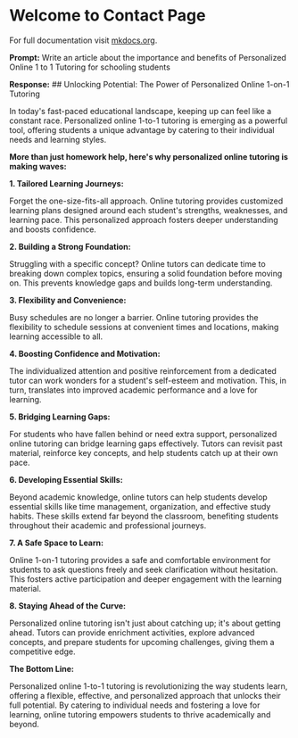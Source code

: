 # Welcome to Contact Page

For full documentation visit [mkdocs.org](https://www.mkdocs.org).

**Prompt:** Write an article about the importance and benefits of Personalized Online 1 to 1 Tutoring for schooling students

**Response:** ##  Unlocking Potential: The Power of Personalized Online 1-on-1 Tutoring

In today's fast-paced educational landscape, keeping up can feel like a constant race.  Personalized online 1-to-1 tutoring is emerging as a powerful tool, offering students a unique advantage by catering to their individual needs and learning styles.

**More than just homework help, here's why personalized online tutoring is making waves:**

**1. Tailored Learning Journeys:**

Forget the one-size-fits-all approach. Online tutoring provides customized learning plans designed around each student's strengths, weaknesses, and learning pace. This personalized approach fosters deeper understanding and boosts confidence.

**2. Building a Strong Foundation:**

Struggling with a specific concept? Online tutors can dedicate time to breaking down complex topics, ensuring a solid foundation before moving on. This prevents knowledge gaps and builds long-term understanding.

**3. Flexibility and Convenience:**

Busy schedules are no longer a barrier. Online tutoring provides the flexibility to schedule sessions at convenient times and locations, making learning accessible to all.

**4. Boosting Confidence and Motivation:**

The individualized attention and positive reinforcement from a dedicated tutor can work wonders for a student's self-esteem and motivation. This, in turn, translates into improved academic performance and a love for learning.

**5. Bridging Learning Gaps:**

For students who have fallen behind or need extra support, personalized online tutoring can bridge learning gaps effectively. Tutors can revisit past material, reinforce key concepts, and help students catch up at their own pace.

**6. Developing Essential Skills:**

Beyond academic knowledge, online tutors can help students develop essential skills like time management, organization, and effective study habits. These skills extend far beyond the classroom, benefiting students throughout their academic and professional journeys.

**7. A Safe Space to Learn:**

Online 1-on-1 tutoring provides a safe and comfortable environment for students to ask questions freely and seek clarification without hesitation. This fosters active participation and deeper engagement with the learning material.

**8. Staying Ahead of the Curve:**

Personalized online tutoring isn't just about catching up; it's about getting ahead. Tutors can provide enrichment activities, explore advanced concepts, and prepare students for upcoming challenges, giving them a competitive edge.

**The Bottom Line:**

Personalized online 1-to-1 tutoring is revolutionizing the way students learn, offering a flexible, effective, and personalized approach that unlocks their full potential. By catering to individual needs and fostering a love for learning, online tutoring empowers students to thrive academically and beyond.